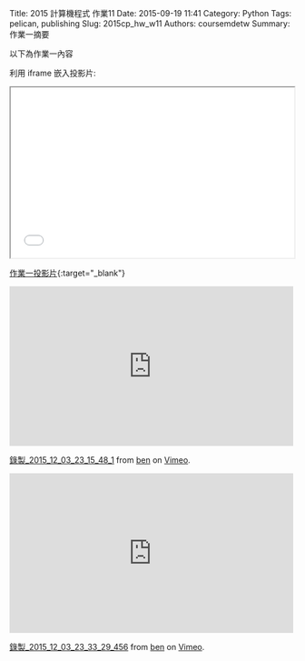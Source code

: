 Title: 2015 計算機程式 作業11
Date: 2015-09-19 11:41
Category: Python
Tags: pelican, publishing
Slug: 2015cp_hw_w11
Authors: coursemdetw
Summary: 作業一摘要

以下為作業一內容

利用 iframe 嵌入投影片:

<iframe src="40423154_cp_w11_p.html" width="500" height="300"></iframe>

[作業一投影片](40423154_cp_w11_p.html){:target="_blank"}

<iframe src="https://player.vimeo.com/video/147735958" width="500" height="281" frameborder="0" webkitallowfullscreen mozallowfullscreen allowfullscreen></iframe> <p><a href="https://vimeo.com/147735958">錄製_2015_12_03_23_15_48_1</a> from <a href="https://vimeo.com/user45106300">ben</a> on <a href="https://vimeo.com">Vimeo</a>.</p>

<iframe src="https://player.vimeo.com/video/147736135" width="500" height="281" frameborder="0" webkitallowfullscreen mozallowfullscreen allowfullscreen></iframe> <p><a href="https://vimeo.com/147736135">錄製_2015_12_03_23_33_29_456</a> from <a href="https://vimeo.com/user45106300">ben</a> on <a href="https://vimeo.com">Vimeo</a>.</p>

